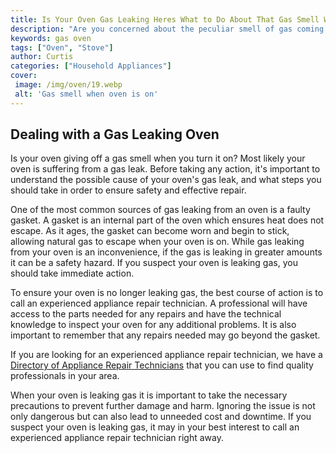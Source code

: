 ```yaml
---
title: Is Your Oven Gas Leaking Heres What to Do About That Gas Smell When Oven is On
description: "Are you concerned about the peculiar smell of gas coming from your oven when you turn it on Heres what you need to know if you suspect your oven is leaking gas"
keywords: gas oven
tags: ["Oven", "Stove"]
author: Curtis
categories: ["Household Appliances"]
cover: 
 image: /img/oven/19.webp
 alt: 'Gas smell when oven is on'
---
```

## Dealing with a Gas Leaking Oven

Is your oven giving off a gas smell when you turn it on? Most likely your oven is suffering from a gas leak. Before taking any action, it's important to understand the possible cause of your oven's gas leak, and what steps you should take in order to ensure safety and effective repair.

One of the most common sources of gas leaking from an oven is a faulty gasket. A gasket is an internal part of the oven which ensures heat does not escape. As it ages, the gasket can become worn and begin to stick, allowing natural gas to escape when your oven is on. While gas leaking from your oven is an inconvenience, if the gas is leaking in greater amounts it can be a safety hazard. If you suspect your oven is leaking gas, you should take immediate action.

To ensure your oven is no longer leaking gas, the best course of action is to call an experienced appliance repair technician. A professional will have access to the parts needed for any repairs and have the technical knowledge to inspect your oven for any additional problems. It is also important to remember that any repairs needed may go beyond the gasket.

If you are looking for an experienced appliance repair technician, we have a [Directory of Appliance Repair Technicians](./pages/appliance-repair-technicians) that you can use to find quality professionals in your area.

When your oven is leaking gas it is important to take the necessary precautions to prevent further damage and harm. Ignoring the issue is not only dangerous but can also lead to unneeded cost and downtime. If you suspect your oven is leaking gas, it may in your best interest to call an experienced appliance repair technician right away.

